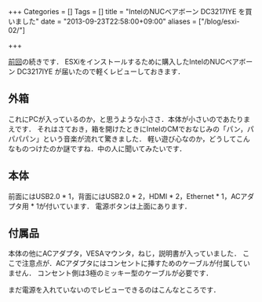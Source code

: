 +++
Categories = []
Tags = []
title = "IntelのNUCベアボーン DC3217IYE を買いました"
date = "2013-09-23T22:58:00+09:00"
aliases = ["/blog/esxi-02/"]

+++

[前回](http://uyorum.github.io/blog/2013/09/23/esxi-01/)の続きです．
ESXiをインストールするために購入したIntelのNUCベアボーン DC3217IYE が届いたので軽くレビューしておきます．

<!--more-->

## 外箱
これにPCが入っているのか，と思うような小ささ．本体が小さいのであたりまえです．
それはさておき，箱を開けたときにIntelのCMでおなじみの「パン，パパパパン」という音楽が流れて驚きました．
軽い遊び心なのか，どうしてこんなものつけたのか謎ですね．中の人に聞いてみたいです．

## 本体
前面にはUSB2.0 * 1，背面にはUSB2.0 * 2，HDMI * 2，Ethernet * 1，ACアダプタ用 * 1が付いています．
電源ボタンは上面にあります．

## 付属品
本体の他にACアダプタ，VESAマウンタ，ねじ，説明書が入っていました．
ここで注意点が．ACアダプタにはコンセントに挿すためのケーブルが付属していません．
コンセント側は3極のミッキー型のケーブルが必要です．

まだ電源を入れていないのでレビューできるのはこんなところです．
